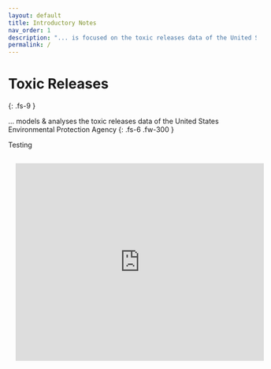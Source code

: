 ```yaml
---
layout: default
title: Introductory Notes
nav_order: 1
description: "... is focused on the toxic releases data of the United States Environmental Protection Agency"
permalink: /
---
```


# Toxic Releases
{: .fs-9 }

... models & analyses the toxic releases data of the United States Environmental Protection Agency
{: .fs-6 .fw-300 }


<p>Testing</p>

<iframe src="https://nbviewer.jupyter.org/github/vetiveria/cluster/blob/master/graphs/eigendecomposition/clusters.html" style="width:100%;height:400px;padding:15;fill:true;border:none;">
</iframe>
